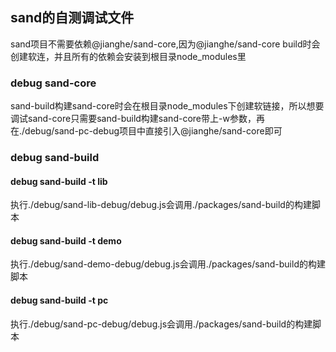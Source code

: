 ## sand的自测调试文件
sand项目不需要依赖@jianghe/sand-core,因为@jianghe/sand-core build时会创建软连，并且所有的依赖会安装到根目录node_modules里

### debug sand-core
sand-build构建sand-core时会在根目录node_modules下创建软链接，所以想要调试sand-core只需要sand-build构建sand-core带上-w参数，再在./debug/sand-pc-debug项目中直接引入@jianghe/sand-core即可

### debug sand-build

#### debug sand-build -t lib
执行./debug/sand-lib-debug/debug.js会调用./packages/sand-build的构建脚本

#### debug sand-build -t demo
执行./debug/sand-demo-debug/debug.js会调用./packages/sand-build的构建脚本

#### debug sand-build -t pc
执行./debug/sand-pc-debug/debug.js会调用./packages/sand-build的构建脚本

